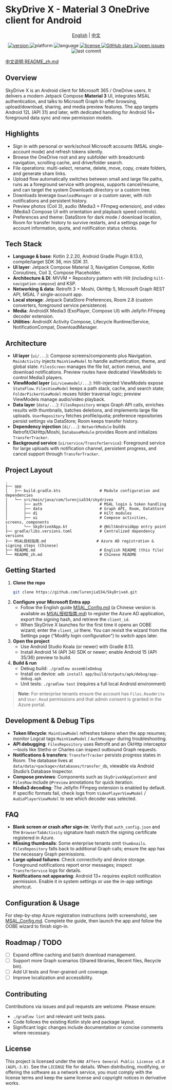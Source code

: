 # SkyDrive X - Material 3 OneDrive client for Android

<p align="center">
  <a href="README.md">English</a> |
  <a href="README_zh.md">中文</a>
</p>

<p align="center">
  <a href="https://github.com/lurenjia534/SkyDrive-X/releases">
    <img src="https://img.shields.io/badge/version-1.0.0-blue" alt="version" />
  </a>
  <img src="https://img.shields.io/badge/platform-Android-brightgreen" alt="platform" />
  <img src="https://img.shields.io/badge/language-Kotlin-orange" alt="language" />
  <a href="LICENSE">
    <img src="https://img.shields.io/badge/license-AGPL--3.0-success" alt="license" />
  </a>
  <a href="https://github.com/lurenjia534/SkyDrive-X/stargazers">
    <img src="https://img.shields.io/github/stars/lurenjia534/SkyDrive-X?style=flat-square" alt="GitHub stars" />
  </a>
  <a href="https://github.com/lurenjia534/SkyDrive-X/issues">
    <img src="https://img.shields.io/github/issues-raw/lurenjia534/SkyDrive-X" alt="open issues" />
  </a>
  <img src="https://img.shields.io/github/last-commit/lurenjia534/SkyDrive-X" alt="last commit" />
</p>

[中文说明 README_zh.md](README_zh.md)

## Overview

SkyDrive X is an Android client for Microsoft 365 / OneDrive users. It delivers a modern Jetpack Compose **Material 3** UI, integrates MSAL authentication, and talks to Microsoft Graph to offer browsing, upload/download, sharing, and media preview features. The app targets Android 12L (API 31) and later, with dedicated handling for Android 14+ foreground data sync and new permission models.

## Highlights

- Sign in with personal or work/school Microsoft accounts (MSAL single-account mode) and refresh tokens silently.
- Browse the OneDrive root and any subfolder with breadcrumb navigation, scrolling cache, and drive/folder search.
- File operations: multi-select, rename, delete, move, copy, create folders, and generate share links.
- Upload flow automatically switches between small and large file paths, runs as a foreground service with progress, supports cancel/resume, and can target the system Downloads directory or a custom tree.
- Downloads leverage `DownloadManager` or a custom saver, with rich notifications and persistent history.
- Preview photos (Coil 3), audio (Media3 + FFmpeg extension), and video (Media3 Compose UI with orientation and playback speed controls).
- Preferences and theme: DataStore for dark mode / download location, Room for transfer history to survive restarts, and a settings page for account information, quota, and notification status checks.

## Tech Stack

- **Language & base**: Kotlin 2.2.20, Android Gradle Plugin 8.13.0, compile/target SDK 36, min SDK 31.
- **UI layer**: Jetpack Compose Material 3, Navigation Compose, Kotlin Coroutines, Coil 3, Compose Placeholder.
- **Architecture & DI**: MVVM + Repository pattern with Hilt (including `hilt-navigation-compose`) and KSP.
- **Networking & data**: Retrofit 3 + Moshi, OkHttp 5, Microsoft Graph REST API, MSAL 7 single-account app.
- **Local storage**: Jetpack DataStore Preferences, Room 2.8 (custom converters, foreground service persistence).
- **Media**: AndroidX Media3 (ExoPlayer, Compose UI) with Jellyfin FFmpeg decoder extension.
- **Utilities**: AndroidX Activity Compose, Lifecycle Runtime/Service, NotificationCompat, DownloadManager.

## Architecture

- **UI layer** (`ui/...`): Compose screens/components plus Navigation. `MainActivity` injects `MainViewModel` to handle authentication, theme, and global state. `FilesScreen` manages the file list, action menus, and download notifications. Preview routes have dedicated ViewModels to control Media3 players.
- **ViewModel layer** (`ui/viewmodel/...`): Hilt-injected ViewModels expose `StateFlow`. `FilesViewModel` keeps a path stack, cache, and search state; `FolderPickerViewModel` reuses folder traversal logic; preview ViewModels manage audio/video playback.
- **Data layer** (`data/...`): `FilesRepository` wraps Graph API calls, enriches results with thumbnails, batches deletions, and implements large file uploads. `UserRepository` fetches profile/quota; preference repositories persist settings via DataStore; Room keeps transfer history.
- **Dependency injection** (`di/...`): `NetworkModule` builds Retrofit/OkHttp/Moshi, `DatabaseModule` provides Room and initializes `TransferTracker`.
- **Background service** (`ui/service/TransferService`): Foreground service for large uploads with notification channel, persistent progress, and cancel support through `TransferTracker`.

## Project Layout

```text
.
├── app
│   ├── build.gradle.kts                 # Module configuration and dependencies
│   └── src/main/java/com/lurenjia534/skydrivex
│       ├── auth                         # MSAL login & token handling
│       ├── data                         # Graph API, Room, DataStore
│       ├── di                           # Hilt modules
│       ├── ui                           # Compose activities, screens, components
│       └── SkyDriveXApp.kt              # @HiltAndroidApp entry point
├── gradle/libs.versions.toml            # Centralized dependency versions
├── MSAL授权指南.md                      # Azure AD registration & signing steps (Chinese)
├── README.md                            # English README (this file)
└── README_zh.md                         # Chinese README
```

## Getting Started

1. **Clone the repo**
   ```bash
   git clone https://github.com/lurenjia534/SkyDriveX.git
   ```
2. **Configure your Microsoft Entra app**
   - Follow the English guide [MSAL_Config.md](MSAL_Config.md) (a Chinese version is available as [MSAL授权指南.md](MSAL授权指南.md)) to register the Azure AD application, export the signing hash, and retrieve the `client_id`.
   - When SkyDrive X launches for the first time it opens an OOBE wizard; enter the `client_id` there. You can revisit the wizard from the Settings page (“Modify login configuration”) to switch apps later.
3. **Open the project**
   - Use Android Studio Koala (or newer) with Gradle 8.13.
   - Install Android 14 (API 34) SDK or newer; enable Android 15 (API 35/36) preview to build.
4. **Build & run**
   - Debug build: `./gradlew assembleDebug`
   - Install on device: `adb install app/build/outputs/apk/debug/app-debug.apk`
   - Unit tests: `./gradlew test` (requires a full local Android environment)

> **Note**: For enterprise tenants ensure the account has `Files.ReadWrite` and `User.Read` permissions and that admin consent is granted in the Azure portal.

## Development & Debug Tips

- **Token lifecycle**: `MainViewModel` refreshes tokens when the app resumes; monitor Logcat tags `MainViewModel` / `AuthManager` during troubleshooting.
- **API debugging**: `FilesRepository` uses Retrofit and an OkHttp interceptor—tools like Stetho or Charles can inspect outbound Graph requests.
- **Notifications & transfers**: `TransferTracker` persists progress states in Room. The database lives at `data/data/<package>/databases/transfer_db`, viewable via Android Studio’s Database Inspector.
- **Compose previews**: Components such as `SkyDriveXAppContent` and `FilesRow` include `@Preview` annotations for quick iteration.
- **Media3 decoding**: The Jellyfin FFmpeg extension is enabled by default. If specific formats fail, check logs from `VideoPlayerViewModel` / `AudioPlayerViewModel` to see which decoder was selected.

## FAQ

- **Blank screen or crash after sign-in**: Verify that `auth_config.json` and the `BrowserTabActivity` signature hash match the signing certificate registered in Azure.
- **Missing thumbnails**: Some enterprise tenants omit `thumbnails`. `FilesRepository` falls back to additional Graph calls; ensure the app has the necessary Graph permissions.
- **Large upload failures**: Check connectivity and device storage. Foreground notifications report error messages; inspect `TransferService` logs for details.
- **Notifications not appearing**: Android 13+ requires explicit notification permission. Enable it in system settings or use the in-app settings shortcut.

## Configuration & Usage

For step-by-step Azure registration instructions (with screenshots), see [MSAL_Config.md](MSAL_Config.md). Complete the guide, then launch the app and follow the OOBE wizard to finish sign-in.

## Roadmap / TODO

- [ ] Expand offline caching and batch download management.
- [ ] Support more Graph scenarios (Shared libraries, Recent files, Recycle bin).
- [ ] Add UI tests and finer-grained unit coverage.
- [ ] Improve localization and accessibility.

## Contributing

Contributions via issues and pull requests are welcome. Please ensure:
- `./gradlew lint` and relevant unit tests pass.
- Code follows the existing Kotlin style and package layout.
- Significant logic changes include documentation or concise comments where necessary.

## License

This project is licensed under the `GNU Affero General Public License v3.0 (AGPL-3.0)`. See the `LICENSE` file for details. When distributing, modifying, or offering the software as a network service, you must comply with the license terms and keep the same license and copyright notices in derivative works.
